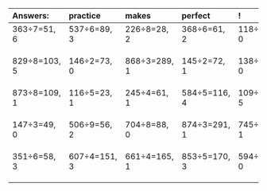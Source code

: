 | Answers: | practice | makes | perfect | ! |
| :--- | :--- | :--- | :--- | :--- |
| 363÷7=51, 6 | 537÷6=89, 3 | 226÷8=28, 2 | 368÷6=61, 2 | 118÷2=59, 0 | 
|   |   |   |   |   | 
|   |   |   |   |   | 
|   |   |   |   |   | 
| 829÷8=103, 5 | 146÷2=73, 0 | 868÷3=289, 1 | 145÷2=72, 1 | 138÷3=46, 0 | 
|   |   |   |   |   | 
|   |   |   |   |   | 
|   |   |   |   |   | 
| 873÷8=109, 1 | 116÷5=23, 1 | 245÷4=61, 1 | 584÷5=116, 4 | 109÷8=13, 5 | 
|   |   |   |   |   | 
|   |   |   |   |   | 
|   |   |   |   |   | 
| 147÷3=49, 0 | 506÷9=56, 2 | 704÷8=88, 0 | 874÷3=291, 1 | 745÷2=372, 1 | 
|   |   |   |   |   | 
|   |   |   |   |   | 
|   |   |   |   |   | 
| 351÷6=58, 3 | 607÷4=151, 3 | 661÷4=165, 1 | 853÷5=170, 3 | 594÷3=198, 0 | 
|   |   |   |   |   | 
|   |   |   |   |   | 
|   |   |   |   |   | 
